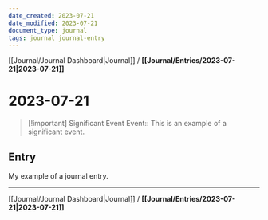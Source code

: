 ```yaml
---
date_created: 2023-07-21
date_modified: 2023-07-21
document_type: journal
tags: journal journal-entry
---
```

[[Journal/Journal Dashboard|Journal]] / **[[Journal/Entries/2023-07-21|2023-07-21]]**
# 2023-07-21

> [!important] Significant Event
> Event:: This is an example of a significant event.

## Entry
My example of a journal entry.


---
[[Journal/Journal Dashboard|Journal]] / **[[Journal/Entries/2023-07-21|2023-07-21]]**